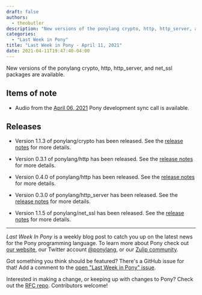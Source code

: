 ```yaml
---
draft: false
authors:
  - theobutler
description: "New versions of the ponylang crypto, http, http_server, and net_ssl packages are available."
categories:
  - "Last Week in Pony"
title: "Last Week in Pony - April 11, 2021"
date: 2021-04-11T19:47:40-04:00
---
```


New versions of the ponylang crypto, http, http_server, and net_ssl packages are available.
<!-- more -->

## Items of note

- Audio from the [April 06, 2021](https://sync-recordings.ponylang.io/r/2021_04_06.m4a) Pony development sync call is available.

## Releases

- Version 1.1.3 of ponylang/crypto has been released.
See the [release notes](https://github.com/ponylang/crypto/releases/tag/1.1.3) for more details.

- Version 0.3.1 of ponylang/http has been released.
See the [release notes](https://github.com/ponylang/http/releases/tag/0.3.1) for more details.

- Version 0.4.0 of ponylang/http has been released.
See the [release notes](https://github.com/ponylang/http/releases/tag/0.4.0) for more details.

- Version 0.3.0 of ponylang/http_server has been released.
See the [release notes](https://github.com/ponylang/http_server/releases/tag/0.3.0) for more details.

- Version 1.1.5 of ponylang/net_ssl has been released.
See the [release notes](https://github.com/ponylang/net_ssl/releases/tag/1.1.5) for more details.

---

_Last Week In Pony_ is a weekly blog post to catch you up on the latest news for the Pony programming language. To learn more about Pony check out [our website](https://ponylang.io), our Twitter account [@ponylang](https://twitter.com/ponylang), or our [Zulip community](https://ponylang.zulipchat.com).

Got something you think should be featured? There's a GitHub issue for that! Add a comment to the [open "Last Week in Pony" issue](https://github.com/ponylang/ponylang.github.io/issues?q=is%3Aissue+is%3Aopen+label%3Alast-week-in-pony).

Interested in making a change, or keeping up with changes to Pony? Check out the [RFC repo](https://github.com/ponylang/rfcs). Contributors welcome!
